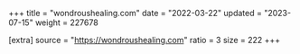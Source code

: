 +++
title = "wondroushealing.com"
date = "2022-03-22"
updated = "2023-07-15"
weight = 227678

[extra]
source = "https://wondroushealing.com"
ratio = 3
size = 222
+++
